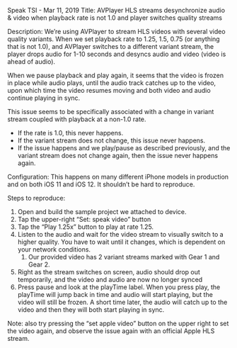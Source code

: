Speak TSI - Mar 11, 2019
Title:
AVPlayer HLS streams desynchronize audio & video when playback rate is not 1.0 and player switches quality streams

Description:
We’re using AVPlayer to stream HLS videos with several video quality variants. When we set playback rate to 1.25, 1.5, 0.75 (or anything that is not 1.0), and AVPlayer switches to a different variant stream, the player drops audio for 1-10 seconds and desyncs audio and video (video is ahead of audio). 

When we pause playback and play again, it seems that the video is frozen in place while audio plays, until the audio track catches up to the video, upon which time the video resumes moving and both video and audio continue playing in sync.

This issue seems to be specifically associated with a change in variant stream coupled with playback at a non-1.0 rate. 

- If the rate is 1.0, this never happens.
- If the variant stream does not change, this issue never happens. 
- If the issue happens and we play/pause as described previously, and the variant stream does not change again, then the issue never happens again.


Configuration:
This happens on many different iPhone models in production and on both iOS 11 and iOS 12. It shouldn’t be hard to reproduce.

Steps to reproduce:

1. Open and build the sample project we attached to device.
2. Tap the upper-right “Set: speak video” button
3. Tap the “Play 1.25x” button to play at rate 1.25.
4. Listen to the audio and wait for the video stream to visually switch to a higher quality. You have to wait until it changes, which is dependent on your network conditions.
    1. Our provided video has 2 variant streams marked with Gear 1 and Gear 2.
5. Right as the stream switches on screen, audio should drop out temporarily, and the video and audio are now no longer synced
6. Press pause and look at the playTime label. When you press play, the playTime will jump back in time and audio will start playing, but the video will still be frozen. A short time later, the audio will catch up to the video and then they will both start playing in sync.

Note: also try pressing the “set apple video” button on the upper right to set the video again, and observe the issue again with an official Apple HLS stream.

